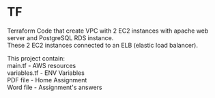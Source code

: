 # TF
Terraform Code that create VPC with 2 EC2 instances with apache web server and PostgreSQL RDS instance.  
These 2 EC2 instances connected to an ELB (elastic load balancer).

This project contain:  
main.tf - AWS resources  
variables.tf - ENV Variables  
PDF file - Home Assignment  
Word file - Assignment's answers  

